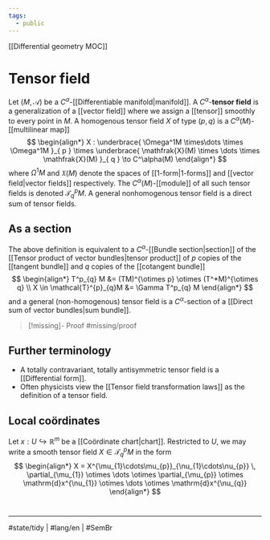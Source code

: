 ```yaml
---
tags:
  - public
---
```

[[Differential geometry MOC]]
# Tensor field

Let $(M, \mathscr{A})$ be a $C^\alpha$-[[Differentiable manifold|manifold]].
A $C^\alpha$-**tensor field** is a generalization of a [[vector field]] where we assign a [[tensor]] smoothly to every point in $M$.
A homogenous tensor field $X$ of type $(p,q)$ is a $C^\alpha(M)$-[[multilinear map]]
$$
\begin{align*}
X : \underbrace{ \Omega^1M \times\dots \times \Omega^1M }_{ p }  \times \underbrace{ \mathfrak{X}(M) \times \dots \times \mathfrak{X}(M) }_{ q } \to C^\alpha(M)
\end{align*}
$$
where $\Omega^1M$ and $\mathfrak{X}(M)$ denote the spaces of [[1-form|1-forms]] and [[vector field|vector fields]] respectively.
The $C^\alpha(M)$-[[module]] of all such tensor fields is denoted $\mathcal{T}^p_{q}M$.
A general nonhomogenous tensor field is a direct sum of tensor fields.

## As a section

The above definition is equivalent to a $C^\alpha$-[[Bundle section|section]] of the [[Tensor product of vector bundles|tensor product]] of $p$ copies of the [[tangent bundle]] and $q$ copies of the [[cotangent bundle]]
$$
\begin{align*}
T^p_{q} M &= (TM)^{\otimes p} \otimes (T^*M)^{\otimes q} \\
X \in \mathcal{T}^{p}_{q}M &= \Gamma T^p_{q} M
\end{align*}
$$
and a general (non-homogenous) tensor field is a $C^\alpha$-section of a [[Direct sum of vector bundles|sum bundle]].

> [!missing]- Proof
> #missing/proof

## Further terminology

- A totally contravariant, totally antisymmetric tensor field is a [[Differential form]].
- Often physicists view the [[Tensor field transformation laws]] as the definition of a tensor field.

## Local coördinates

Let $x : U \hookrightarrow \mathbb{R}^m$ be a [[Coördinate chart|chart]]. Restricted to $U$, we may write a smooth tensor field $X \in \mathcal{T}^p_{q} M$ in the form
$$
\begin{align*}
X = X^{\mu_{1}\cdots\mu_{p}}_{\nu_{1}\cdots\nu_{p}} \, \partial_{\mu_{1}} \otimes \dots \otimes \partial_{\mu_{p}} \otimes \mathrm{d}x^{\nu_{1}} \otimes \dots \otimes \mathrm{d}x^{\nu_{q}}
\end{align*}
$$

#
---
#state/tidy | #lang/en | #SemBr
